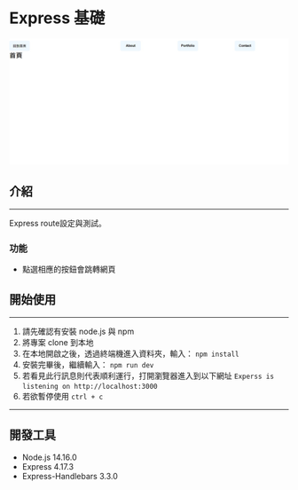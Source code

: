 # Express 基礎
![image](https://github.com/21Jasper12/Express_basic/blob/main/img/Express_basic.jpg)

## 介紹
---
Express route設定與測試。

###  功能
* 點選相應的按鈕會跳轉網頁

## 開始使用
---
1. 請先確認有安裝 node.js 與 npm
2. 將專案 clone 到本地
3. 在本地開啟之後，透過終端機進入資料夾，輸入： `npm install`
4. 安裝完畢後，繼續輸入： `npm run dev`
5. 若看見此行訊息則代表順利運行，打開瀏覽器進入到以下網址
`Experss is listening on http://localhost:3000`
6. 若欲暫停使用 `ctrl + c`
---
## 開發工具
* Node.js 14.16.0
* Express 4.17.3
* Express-Handlebars 3.3.0